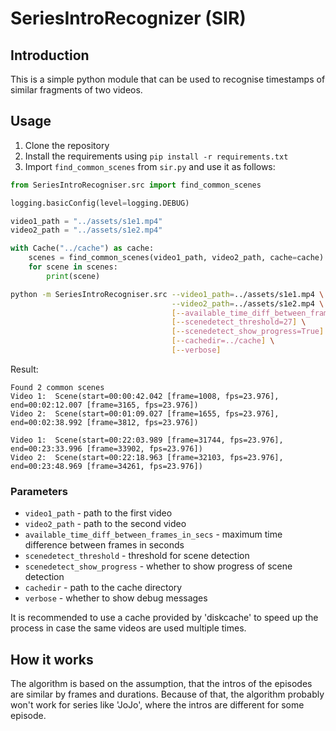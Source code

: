 # SeriesIntroRecognizer (SIR)

## Introduction

This is a simple python module that can be used to recognise timestamps of similar fragments of two videos.

## Usage

1. Clone the repository
2. Install the requirements using `pip install -r requirements.txt`
3. Import `find_common_scenes` from `sir.py` and use it as follows:

```python
from SeriesIntroRecogniser.src import find_common_scenes

logging.basicConfig(level=logging.DEBUG)

video1_path = "../assets/s1e1.mp4"
video2_path = "../assets/s1e2.mp4"

with Cache("../cache") as cache:
    scenes = find_common_scenes(video1_path, video2_path, cache=cache)
    for scene in scenes:
        print(scene)
```

```bash
python -m SeriesIntroRecogniser.src --video1_path=../assets/s1e1.mp4 \
                                    --video2_path=../assets/s1e2.mp4 \
                                    [--available_time_diff_between_frames_in_secs=0.5] \
                                    [--scenedetect_threshold=27] \
                                    [--scenedetect_show_progress=True] \
                                    [--cachedir=../cache] \
                                    [--verbose]
```

Result:

```text
Found 2 common scenes
Video 1:  Scene(start=00:00:42.042 [frame=1008, fps=23.976], end=00:02:12.007 [frame=3165, fps=23.976])
Video 2:  Scene(start=00:01:09.027 [frame=1655, fps=23.976], end=00:02:38.992 [frame=3812, fps=23.976])

Video 1:  Scene(start=00:22:03.989 [frame=31744, fps=23.976], end=00:23:33.996 [frame=33902, fps=23.976])
Video 2:  Scene(start=00:22:18.963 [frame=32103, fps=23.976], end=00:23:48.969 [frame=34261, fps=23.976])
```

### Parameters

- `video1_path` - path to the first video
- `video2_path` - path to the second video
- `available_time_diff_between_frames_in_secs` - maximum time difference between frames in seconds
- `scenedetect_threshold` - threshold for scene detection
- `scenedetect_show_progress` - whether to show progress of scene detection
- `cachedir` - path to the cache directory
- `verbose` - whether to show debug messages

It is recommended to use a cache provided by 'diskcache' to speed up the process
in case the same videos are used multiple times.

## How it works

The algorithm is based on the assumption, that the intros of the episodes are similar by frames and durations.
Because of that, the algorithm probably won't work for series like 'JoJo', where the intros are different
for some episode.


